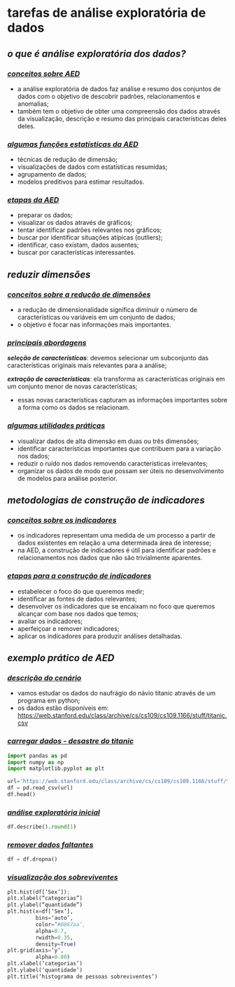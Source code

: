 # tarefas de análise exploratória de dados
## *o que é análise exploratória dos dados?*
### <ins>*conceitos sobre AED*</ins>
- a análise exploratória de dados faz análise e resumo dos conjuntos de dados com o objetivo de descobrir padrões, relacionamentos e anomalias;
- também tem o objetivo de obter uma compreensão dos dados através da visualização, descrição e resumo das principais características deles deles.

### <ins>*algumas funções estatísticas da AED*</ins>
- técnicas de redução de dimensão;
- visualizações de dados com estatísticas resumidas;
- agrupamento de dados;
- modelos preditivos para estimar resultados.

### <ins>*etapas da AED*</ins>
- preparar os dados; 
- visualizar os dados através de gráficos;
- tentar identificar padrões relevantes nos gráficos;
- buscar por identificar situações atípicas (outliers);
- identificar, caso existam, dados ausentes;
- buscar por características interessantes.

## *reduzir dimensões*
### <ins>*conceitos sobre a redução de dimensões*</ins>
- a redução de dimensionalidade significa diminuir o número de características ou variáveis em um conjunto de dados;
- o objetivo é focar nas informações mais importantes.

### <ins>*principais abordagens*</ins>
***seleção de características***: devemos selecionar um subconjunto das características originais mais relevantes para a análise;

***extração de características***: ela transforma as características originais em um conjunto menor de novas características;
- essas novas características capturam as informações importantes sobre a forma como os dados se relacionam.

### <ins>*algumas utilidades práticas*</ins>
- visualizar dados de alta dimensão em duas ou três dimensões;
- identificar características importantes que contribuem para a variação nos dados;
- reduzir o ruído nos dados removendo características irrelevantes;
- organizar os dados de modo que possam ser úteis no desenvolvimento de modelos para análise posterior.

## *metodologias de construção de indicadores*
### <ins>*conceitos sobre os indicadores*</ins>
- os indicadores representam uma medida de um processo a partir de dados existentes em relação a uma determinada área de interesse;
- na AED, a construção de indicadores é útil para identificar padrões e relacionamentos nos dados que não são trivialmente aparentes.

### <ins>*etapas para a construção de indicadores*</ins>
- estabelecer o foco do que queremos medir;
- identificar as fontes de dados relevantes;
- desenvolver os indicadores que se encaixam no foco que queremos alcançar com base nos dados que temos;
- avaliar os indicadores;
- aperfeiçoar e remover indicadores;
- aplicar os indicadores para produzir análises detalhadas.

## *exemplo prático de AED*
### <ins>*descrição do cenário*</ins>
- vamos estudar os dados do naufrágio do návio titanic através de um programa em python;
- os dados estão disponíveis em: https://web.stanford.edu/class/archive/cs/cs109/cs109.1166/stuff/titanic.csv

### <ins>*carregar dados - desastre do titanic*</ins>
```python
import pandas as pd
import numpy as np
import matplotlib.pyplot as plt

url='https://web.stanford.edu/class/archive/cs/cs109/cs109.1166/stuff/titanic.csv'
df = pd.read_csv(url)
df.head()
```

### <ins>*análise exploratória inicial*</ins>
```python
df.describe().round(1)
```

### <ins>*remover dados faltantes*</ins>
```python
df = df.dropna()
```

### <ins>*visualização dos sobreviventes*</ins>
```python
plt.hist(df[‘Sex’]);
plt.xlabel(“categorias”)
plt.ylabel(“quantidade”)
plt.hist(x=df[‘Sex’],
         bins=‘auto’,
         color=‘#0867aa’,
         alpha=0.7, 
         rwidth=0.35,
         density=True)
plt.grid(axis=‘y’,
         alpha=0.80)
plt.xlabel(‘categorias’)
plt.ylabel(‘quantidade’)
plt.title(‘histograma de pessoas sobreviventes’)
```